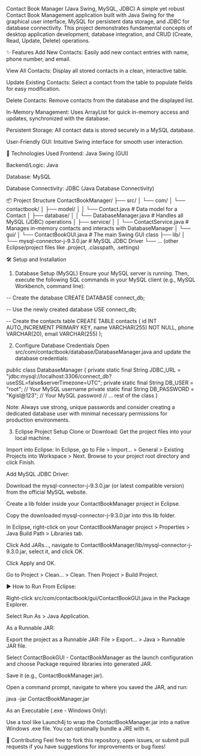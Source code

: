 Contact Book Manager (Java Swing, MySQL, JDBC)
A simple yet robust Contact Book Management application built with Java Swing for the graphical user interface, MySQL for persistent data storage, and JDBC for database connectivity. This project demonstrates fundamental concepts of desktop application development, database integration, and CRUD (Create, Read, Update, Delete) operations.

✨ Features
Add New Contacts: Easily add new contact entries with name, phone number, and email.

View All Contacts: Display all stored contacts in a clean, interactive table.

Update Existing Contacts: Select a contact from the table to populate fields for easy modification.

Delete Contacts: Remove contacts from the database and the displayed list.

In-Memory Management: Uses ArrayList for quick in-memory access and updates, synchronized with the database.

Persistent Storage: All contact data is stored securely in a MySQL database.

User-Friendly GUI: Intuitive Swing interface for smooth user interaction.

🚀 Technologies Used
Frontend: Java Swing (GUI)

Backend/Logic: Java

Database: MySQL

Database Connectivity: JDBC (Java Database Connectivity)

📦 Project Structure
ContactBookManager/
├── src/
│   └── com/
│       └── contactbook/
│           ├── model/
│           │   └── Contact.java        # Data model for a Contact
│           ├── database/
│           │   └── DatabaseManager.java  # Handles all MySQL (JDBC) operations
│           ├── service/
│           │   └── ContactService.java   # Manages in-memory contacts and interacts with DatabaseManager
│           └── gui/
│               └── ContactBookGUI.java # The main Swing GUI class
├── lib/
│   └── mysql-connector-j-9.3.0.jar   # MySQL JDBC Driver
└── ... (other Eclipse/project files like .project, .classpath, .settings)

🛠️ Setup and Installation
1. Database Setup (MySQL)
Ensure your MySQL server is running. Then, execute the following SQL commands in your MySQL client (e.g., MySQL Workbench, command line):

-- Create the database
CREATE DATABASE connect_db;

-- Use the newly created database
USE connect_db;

-- Create the contacts table
CREATE TABLE contacts (
    id INT AUTO_INCREMENT PRIMARY KEY,
    name VARCHAR(255) NOT NULL,
    phone VARCHAR(20),
    email VARCHAR(255)
);

2. Configure Database Credentials
Open src/com/contactbook/database/DatabaseManager.java and update the database credentials:

public class DatabaseManager {
    private static final String JDBC_URL = "jdbc:mysql://localhost:3306/connect_db?useSSL=false&serverTimezone=UTC";
    private static final String DB_USER = "root";         // Your MySQL username
    private static final String DB_PASSWORD = "Kgisl@123"; // Your MySQL password
    // ... rest of the class
}

Note: Always use strong, unique passwords and consider creating a dedicated database user with minimal necessary permissions for production environments.

3. Eclipse Project Setup
Clone or Download: Get the project files into your local machine.

Import into Eclipse: In Eclipse, go to File > Import... > General > Existing Projects into Workspace > Next. Browse to your project root directory and click Finish.

Add MySQL JDBC Driver:

Download the mysql-connector-j-9.3.0.jar (or latest compatible version) from the official MySQL website.

Create a lib folder inside your ContactBookManager project in Eclipse.

Copy the downloaded mysql-connector-j-9.3.0.jar into this lib folder.

In Eclipse, right-click on your ContactBookManager project > Properties > Java Build Path > Libraries tab.

Click Add JARs..., navigate to ContactBookManager/lib/mysql-connector-j-9.3.0.jar, select it, and click OK.

Click Apply and OK.

Go to Project > Clean... > Clean. Then Project > Build Project.

▶️ How to Run
From Eclipse:

Right-click src/com/contactbook/gui/ContactBookGUI.java in the Package Explorer.

Select Run As > Java Application.

As a Runnable JAR:

Export the project as a Runnable JAR: File > Export... > Java > Runnable JAR file.

Select ContactBookGUI - ContactBookManager as the launch configuration and choose Package required libraries into generated JAR.

Save it (e.g., ContactBookManager.jar).

Open a command prompt, navigate to where you saved the JAR, and run:

java -jar ContactBookManager.jar

As an Executable (.exe - Windows Only):

Use a tool like Launch4j to wrap the ContactBookManager.jar into a native Windows .exe file. You can optionally bundle a JRE with it.

🤝 Contributing
Feel free to fork this repository, open issues, or submit pull requests if you have suggestions for improvements or bug fixes!
